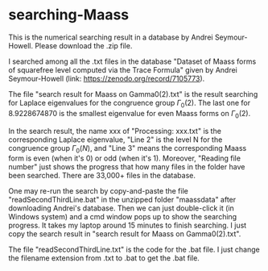 # searching-Maass
This is the numerical searching result in a database by Andrei Seymour-Howell. Please download the .zip file. 

I searched among all the .txt files in the database "Dataset of Maass forms of squarefree level computed via the Trace Formula" given by Andrei Seymour-Howell (link: https://zenodo.org/record/7105773). 

The file "search result for Maass on Gamma0(2).txt" is the result searching for Laplace eigenvalues for the congruence group $\Gamma_0(2)$. The last one for 8.9228674870 is the smallest eigenvalue for even Maass forms on $\Gamma_0(2)$. 

In the search result, the name xxx of "Processing: xxx.txt" is the corresponding Laplace eigenvalue, "Line 2" is the level N for the congruence group $\Gamma_0(N)$, and "Line 3" means the corresponding Maass form is even (when it's 0) or odd (when it's 1). Moreover, "Reading file number" just shows the progress that how many files in the folder have been searched. There are 33,000+ files in the database. 

One may re-run the search by copy-and-paste the file "readSecondThirdLine.bat" in the unzipped folder "maassdata" after downloading Andrei's database. Then we can just double-click it (in Windows system) and a cmd window pops up to show the searching progress. It takes my laptop around 15 minutes to finish searching. I just copy the search result in "search result for Maass on Gamma0(2).txt". 

The file "readSecondThirdLine.txt" is the code for the .bat file. I just change the filename extension from .txt to .bat to get the .bat file. 
